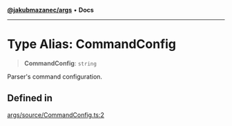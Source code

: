 [**@jakubmazanec/args**](../README.md) • **Docs**

---

# Type Alias: CommandConfig

> **CommandConfig**: `string`

Parser's command configuration.

## Defined in

[args/source/CommandConfig.ts:2](https://github.com/jakubmazanec/tools/blob/043f017b24789eba8a7eb285e0e1042ac4eaaeea/packages/args/source/CommandConfig.ts#L2)
